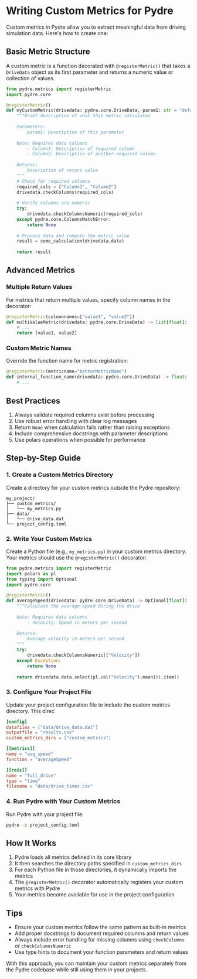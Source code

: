 # Writing Custom Metrics for Pydre

Custom metrics in Pydre allow you to extract meaningful data from driving simulation data. Here's how to create one:

## Basic Metric Structure

A custom metric is a function decorated with `@registerMetric()` that takes a `DriveData` object as its first parameter and returns a numeric value or collection of values.

```python
from pydre.metrics import registerMetric
import pydre.core

@registerMetric()
def myCustomMetric(drivedata: pydre.core.DriveData, param1: str = "default") -> float:
    """Brief description of what this metric calculates
    
    Parameters:
        param1: Description of this parameter
        
    Note: Requires data columns
        - Column1: Description of required column
        - Column2: Description of another required column
        
    Returns:
        Description of return value
    """
    # Check for required columns
    required_cols = ["Column1", "Column2"]
    drivedata.checkColumns(required_cols)
    
    # Verify columns are numeric
    try:
        drivedata.checkColumnsNumeric(required_cols)
    except pydre.core.ColumnsMatchError:
        return None
        
    # Process data and compute the metric value
    result = some_calculation(drivedata.data)
    
    return result
```

## Advanced Metrics

### Multiple Return Values

For metrics that return multiple values, specify column names in the decorator:

```python
@registerMetric(columnnames=["value1", "value2"])
def multiValueMetric(drivedata: pydre.core.DriveData) -> list[float]:
    # ...
    return [value1, value2]
```

### Custom Metric Names

Override the function name for metric registration:

```python
@registerMetric(metricname="betterMetricName")
def internal_function_name(drivedata: pydre.core.DriveData) -> float:
    # ...
```

## Best Practices

1. Always validate required columns exist before processing
2. Use robust error handling with clear log messages
3. Return `None` when calculation fails rather than raising exceptions
4. Include comprehensive docstrings with parameter descriptions
5. Use polars operations when possible for performance

## Step-by-Step Guide

### 1. Create a Custom Metrics Directory

Create a directory for your custom metrics outside the Pydre repository:

```
my_project/
├── custom_metrics/
│   └── my_metrics.py
├── data/
│   └── drive_data.dat
└── project_config.toml
```

### 2. Write Your Custom Metrics

Create a Python file (e.g., `my_metrics.py`) in your custom metrics directory. Your metrics should use the `@registerMetric()` decorator:

```python
from pydre.metrics import registerMetric
import polars as pl
from typing import Optional
import pydre.core

@registerMetric()
def averageSpeed(drivedata: pydre.core.DriveData) -> Optional[float]:
    """Calculate the average speed during the drive
    
    Note: Requires data columns
        - Velocity: Speed in meters per second
    
    Returns:
        Average velocity in meters per second
    """
    try:
        drivedata.checkColumnsNumeric(["Velocity"])
    except Exception:
        return None
        
    return drivedata.data.select(pl.col("Velocity").mean()).item()
```

### 3. Configure Your Project File

Update your project configuration file to include the custom metrics directory. This direc

```toml
[config]
datafiles = ["data/drive_data.dat"]
outputfile = "results.csv"
custom_metrics_dirs = ["custom_metrics"]

[[metrics]]
name = "avg_speed"
function = "averageSpeed"

[[rois]]
name = "full_drive"
type = "time"
filename = "data/drive_times.csv"
```

### 4. Run Pydre with Your Custom Metrics

Run Pydre with your project file:

```bash
pydre -p project_config.toml
```

## How It Works

1. Pydre loads all metrics defined in its core library
2. It then searches the directory paths specified in `custom_metrics_dirs`
3. For each Python file in those directories, it dynamically imports the metrics
4. The `@registerMetric()` decorator automatically registers your custom metrics with Pydre
5. Your metrics become available for use in the project configuration

## Tips

- Ensure your custom metrics follow the same pattern as built-in metrics
- Add proper docstrings to document required columns and return values
- Always include error handling for missing columns using `checkColumns` or `checkColumnsNumeric`
- Use type hints to document your function parameters and return values

With this approach, you can maintain your custom metrics separately from the Pydre codebase while still using them in your projects.
